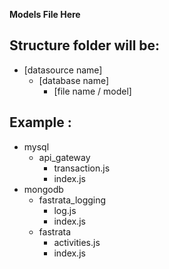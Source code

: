 **Models File Here**

## Structure folder will be:
- [datasource name]
    - [database name]
        - [file name / model] 

## Example : 
- mysql
    - api_gateway
        - transaction.js
        - index.js
- mongodb
    - fastrata_logging
        - log.js
        - index.js
    - fastrata
        - activities.js
        - index.js